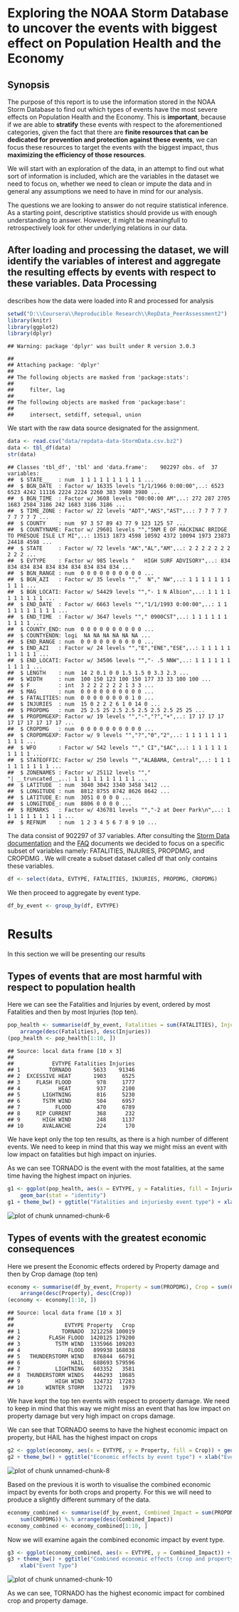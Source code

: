 Exploring the NOAA Storm Database to uncover the events with biggest effect on Population Health and the Economy
=======================

Synopsis
---------------------------
The purpose of this report is to use the information stored in the  NOAA Storm Database to find out which types of events have the most severe effects on Population Health and the Economy. This is **important**, because if we are able to **stratify** these events with respect to the aforementioned categories, given the fact that there are **finite resources that can be dedicated for prevention and protection against these events**, we can focus these resources to target the events with the biggest impact, thus **maximizing the efficiency of those resources**.

We will start with an exploration of the data, in an attempt to find out what sort of information is included, which are the variables in the dataset we need to focus on, whether we need to clean or impute the data and in general any assumptions we need to have in mind for our analysis.

The questions we are looking to answer do not require statistical inference. As a starting point, descriptive statistics should provide us with enough understanding to answer. However, it might be meaningfull to retrospectively look for other underlying relations in our data.

After loading and processing the dataset, we will identify the variables of interest and aggregate the resulting effects by events with respect to these variables.
Data Processing
---------------
describes how the data were loaded into R and processed for analysis


```r
setwd("D:\\Coursera\\Reproducible Research\\RepData_PeerAssessment2")
library(knitr)
library(ggplot2)
library(dplyr)
```

```
## Warning: package 'dplyr' was built under R version 3.0.3
```

```
## 
## Attaching package: 'dplyr'
## 
## The following objects are masked from 'package:stats':
## 
##     filter, lag
## 
## The following objects are masked from 'package:base':
## 
##     intersect, setdiff, setequal, union
```


We start with the raw data source designated for the assignment.


```r
data <- read.csv("data/repdata-data-StormData.csv.bz2")
data <- tbl_df(data)
str(data)
```

```
## Classes 'tbl_df', 'tbl' and 'data.frame':	902297 obs. of  37 variables:
##  $ STATE__   : num  1 1 1 1 1 1 1 1 1 1 ...
##  $ BGN_DATE  : Factor w/ 16335 levels "1/1/1966 0:00:00",..: 6523 6523 4242 11116 2224 2224 2260 383 3980 3980 ...
##  $ BGN_TIME  : Factor w/ 3608 levels "00:00:00 AM",..: 272 287 2705 1683 2584 3186 242 1683 3186 3186 ...
##  $ TIME_ZONE : Factor w/ 22 levels "ADT","AKS","AST",..: 7 7 7 7 7 7 7 7 7 7 ...
##  $ COUNTY    : num  97 3 57 89 43 77 9 123 125 57 ...
##  $ COUNTYNAME: Factor w/ 29601 levels "","5NM E OF MACKINAC BRIDGE TO PRESQUE ISLE LT MI",..: 13513 1873 4598 10592 4372 10094 1973 23873 24418 4598 ...
##  $ STATE     : Factor w/ 72 levels "AK","AL","AM",..: 2 2 2 2 2 2 2 2 2 2 ...
##  $ EVTYPE    : Factor w/ 985 levels "   HIGH SURF ADVISORY",..: 834 834 834 834 834 834 834 834 834 834 ...
##  $ BGN_RANGE : num  0 0 0 0 0 0 0 0 0 0 ...
##  $ BGN_AZI   : Factor w/ 35 levels "","  N"," NW",..: 1 1 1 1 1 1 1 1 1 1 ...
##  $ BGN_LOCATI: Factor w/ 54429 levels "","- 1 N Albion",..: 1 1 1 1 1 1 1 1 1 1 ...
##  $ END_DATE  : Factor w/ 6663 levels "","1/1/1993 0:00:00",..: 1 1 1 1 1 1 1 1 1 1 ...
##  $ END_TIME  : Factor w/ 3647 levels ""," 0900CST",..: 1 1 1 1 1 1 1 1 1 1 ...
##  $ COUNTY_END: num  0 0 0 0 0 0 0 0 0 0 ...
##  $ COUNTYENDN: logi  NA NA NA NA NA NA ...
##  $ END_RANGE : num  0 0 0 0 0 0 0 0 0 0 ...
##  $ END_AZI   : Factor w/ 24 levels "","E","ENE","ESE",..: 1 1 1 1 1 1 1 1 1 1 ...
##  $ END_LOCATI: Factor w/ 34506 levels "","- .5 NNW",..: 1 1 1 1 1 1 1 1 1 1 ...
##  $ LENGTH    : num  14 2 0.1 0 0 1.5 1.5 0 3.3 2.3 ...
##  $ WIDTH     : num  100 150 123 100 150 177 33 33 100 100 ...
##  $ F         : int  3 2 2 2 2 2 2 1 3 3 ...
##  $ MAG       : num  0 0 0 0 0 0 0 0 0 0 ...
##  $ FATALITIES: num  0 0 0 0 0 0 0 0 1 0 ...
##  $ INJURIES  : num  15 0 2 2 2 6 1 0 14 0 ...
##  $ PROPDMG   : num  25 2.5 25 2.5 2.5 2.5 2.5 2.5 25 25 ...
##  $ PROPDMGEXP: Factor w/ 19 levels "","-","?","+",..: 17 17 17 17 17 17 17 17 17 17 ...
##  $ CROPDMG   : num  0 0 0 0 0 0 0 0 0 0 ...
##  $ CROPDMGEXP: Factor w/ 9 levels "","?","0","2",..: 1 1 1 1 1 1 1 1 1 1 ...
##  $ WFO       : Factor w/ 542 levels ""," CI","$AC",..: 1 1 1 1 1 1 1 1 1 1 ...
##  $ STATEOFFIC: Factor w/ 250 levels "","ALABAMA, Central",..: 1 1 1 1 1 1 1 1 1 1 ...
##  $ ZONENAMES : Factor w/ 25112 levels "","                                                                                                                               "| __truncated__,..: 1 1 1 1 1 1 1 1 1 1 ...
##  $ LATITUDE  : num  3040 3042 3340 3458 3412 ...
##  $ LONGITUDE : num  8812 8755 8742 8626 8642 ...
##  $ LATITUDE_E: num  3051 0 0 0 0 ...
##  $ LONGITUDE_: num  8806 0 0 0 0 ...
##  $ REMARKS   : Factor w/ 436781 levels "","-2 at Deer Park\n",..: 1 1 1 1 1 1 1 1 1 1 ...
##  $ REFNUM    : num  1 2 3 4 5 6 7 8 9 10 ...
```


The data consist of 902297 of 37 variables. After consulting the [Storm Data documentation](https://d396qusza40orc.cloudfront.net/repdata%2Fpeer2_doc%2Fpd01016005curr.pdf "Storm Data documentation") and the [FAQ](https://d396qusza40orc.cloudfront.net/repdata%2Fpeer2_doc%2FNCDC%20Storm%20Events-FAQ%20Page.pdf "FAQ") documents we decided to focus on a specific subset of variables namely:
FATALITIES, INJURIES, PROPDMG, and CROPDMG . We will create a subset dataset called df that only contains these variables. 


```r
df <- select(data, EVTYPE, FATALITIES, INJURIES, PROPDMG, CROPDMG)
```

We then proceed to aggregate by event type.

```r
df_by_event <- group_by(df, EVTYPE)
```


Results
=======
In this section we will be presenting our results

Types of events that are most harmful with respect to population health
------------------------------------------------------------------------
Here we can see the Fatalities and Injuries by event, ordered by most Fatalities and then by most Injuries (top ten).

```r
pop_health <- summarise(df_by_event, Fatalities = sum(FATALITIES), Injuries = sum(INJURIES)) %.% 
    arrange(desc(Fatalities), desc(Injuries))
(pop_health <- pop_health[1:10, ])
```

```
## Source: local data frame [10 x 3]
## 
##            EVTYPE Fatalities Injuries
## 1         TORNADO       5633    91346
## 2  EXCESSIVE HEAT       1903     6525
## 3     FLASH FLOOD        978     1777
## 4            HEAT        937     2100
## 5       LIGHTNING        816     5230
## 6       TSTM WIND        504     6957
## 7           FLOOD        470     6789
## 8     RIP CURRENT        368      232
## 9       HIGH WIND        248     1137
## 10      AVALANCHE        224      170
```

We have kept only the top ten results, as there is a high number of different events. We need to keep in mind that this way we might miss an event with low impact on fatalities but high impact on injuries.

As we can see TORNADO is the event with the most fatalities, at the same time having the highest impact on injuries.

```r
g1 <- ggplot(pop_health, aes(x = EVTYPE, y = Fatalities, fill = Injuries)) + 
    geom_bar(stat = "identity")
g1 + theme_bw() + ggtitle("Fatalities and injuriesby event type") + xlab("Event Type")
```

![plot of chunk unnamed-chunk-6](figure/unnamed-chunk-6.png) 


Types of events with the greatest economic consequences
-------------------------------------------------------
Here we present the Economic effects ordered by Property damage and then by Crop damage (top ten)

```r
economy <- summarise(df_by_event, Property = sum(PROPDMG), Crop = sum(CROPDMG)) %.% 
    arrange(desc(Property), desc(Crop))
(economy <- economy[1:10, ])
```

```
## Source: local data frame [10 x 3]
## 
##                EVTYPE Property   Crop
## 1             TORNADO  3212258 100019
## 2         FLASH FLOOD  1420125 179200
## 3           TSTM WIND  1335966 109203
## 4               FLOOD   899938 168038
## 5   THUNDERSTORM WIND   876844  66791
## 6                HAIL   688693 579596
## 7           LIGHTNING   603352   3581
## 8  THUNDERSTORM WINDS   446293  18685
## 9           HIGH WIND   324732  17283
## 10       WINTER STORM   132721   1979
```

We have kept the top ten events with respect to property damage. We need to keep in mind that this way we might miss an event that has low impact on property damage but very high impact on crops damage.


We can see that TORNADO seems to have the highest economic impact on property, but HAIL has the highest impact on crops


```r
g2 <- ggplot(economy, aes(x = EVTYPE, y = Property, fill = Crop)) + geom_bar(stat = "identity")
g2 + theme_bw() + ggtitle("Economic effects by event type") + xlab("Event Type")
```

![plot of chunk unnamed-chunk-8](figure/unnamed-chunk-8.png) 


Based on the previous it is worth to visualise the combined economic impact by events for both crops and property.
For this we will need to produce a slightly different summary of the data.


```r
economy_combined <- summarise(df_by_event, Combined_Impact = sum(PROPDMG) + 
    sum(CROPDMG)) %.% arrange(desc(Combined_Impact))
economy_combined <- economy_combined[1:10, ]
```


Now we will examine again the combined economic impact by event type.


```r
g3 <- ggplot(economy_combined, aes(x = EVTYPE, y = Combined_Impact)) + geom_bar(stat = "identity")
g3 + theme_bw() + ggtitle("Combined economic effects (crop and property) by event type") + 
    xlab("Event Type")
```

![plot of chunk unnamed-chunk-10](figure/unnamed-chunk-10.png) 

As we can see, TORNADO has the highest economic impact for combined crop and property damage.
